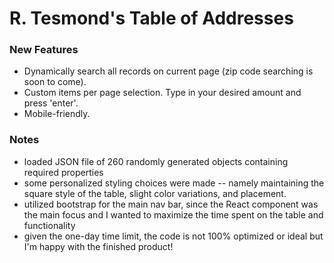 # R. Tesmond's Table of Addresses

### New Features
* Dynamically search all records on current page (zip code searching is soon to come).
* Custom items per page selection. Type in your desired amount and press 'enter'.
* Mobile-friendly.

### Notes
* loaded JSON file of 260 randomly generated objects containing required properties
* some personalized styling choices were made -- namely maintaining the square style of the table, slight color variations, and placement.
* utilized bootstrap for the main nav bar, since the React component was the main focus and I wanted to maximize the time spent on the table and functionality
* given the one-day time limit, the code is not 100% optimized or ideal but I'm happy with the finished product!
